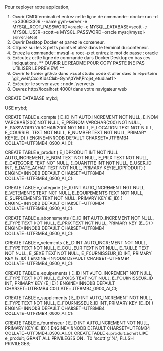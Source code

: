 Pour deployer notre application, 
1. Ouvrir CMD(terminal) et entrez cette ligne de commande : docker run -d -p 3306:3306 --name gym-server -e MYSQL_ROOT_PASSWORD=oracle -e MYSQL_DATABASE=scott -e MYSQL_USER=scott -e MYSQL_PASSWORD=oracle mysql/mysql-server:latest
2. Ouvrir Desktop Docker et partez le conteneur.
3. Cliquez sur les 3 petits points et allez dans le terminal du conteneur.
4. Entrez la commande : mysql -u root -p et entrez le mot de passe : oracle
5. Exécutez cette ligne de commande dans Docker Desktop en bas des indiquations. ** OUVRIR LE README POUR COPY PASTE (NE PAS UTILISER LE PREVIEW) **
6. Ouvrir le fichier github dans visual studio code et aller dans le répertoire \git_web\CoolKidsClub-Gym\GYM\Projet_etudiant1>
7. Exécuter le server avec : node .\server.js
8. Ouvrez http://localhost:4000/ dans votre navigateur web.

CREATE DATABASE mybd;

USE mybd;

CREATE TABLE e_compte ( E_ID INT AUTO_INCREMENT NOT NULL, E_NOM VARCHAR(200) NOT NULL, E_PRENOM VARCHAR(200) NOT NULL, E_PASSWORD VARCHAR(200) NOT NULL, E_LOCATION TEXT NOT NULL, E_COURRIEL TEXT NOT NULL, E_NUMBER TEXT NOT NULL, PRIMARY KEY(E_ID) ) ENGINE=INNODB DEFAULT CHARSET=UTF8MB4 COLLATE=UTF8MB4_0900_AI_CI; 

CREATE TABLE e_produit ( E_IDPRODUIT INT NOT NULL AUTO_INCREMENT, E_NOM TEXT NOT NULL, E_PRIX TEXT NOT NULL, E_CATEGORIE TEXT NOT NULL, E_QUANTITE INT NOT NULL, E_USER_ID INT, E_DATE_ACHAT TEXT NOT NULL, PRIMARY KEY(E_IDPRODUIT) ) ENGINE=INNODB DEFAULT CHARSET=UTF8MB4 COLLATE=UTF8MB4_0900_AI_CI; 

CREATE TABLE e_categorie ( E_ID INT AUTO_INCREMENT NOT NULL, E_VETEMENTS TEXT NOT NULL, E_EQUIPEMENTS TEXT NOT NULL, E_SUPPLEMENTS TEXT NOT NULL, PRIMARY KEY (E_ID) ) ENGINE=INNODB DEFAULT CHARSET=UTF8MB4 COLLATE=UTF8MB4_0900_AI_CI;

CREATE TABLE e_abonnements ( E_ID INT AUTO_INCREMENT NOT NULL, E_TYPE TEXT NOT NULL, E_PRIX TEXT NOT NULL, PRIMARY KEY (E_ID) ) ENGINE=INNODB DEFAULT CHARSET=UTF8MB4 COLLATE=UTF8MB4_0900_AI_CI;

CREATE TABLE e_vetements ( E_ID INT AUTO_INCREMENT NOT NULL, E_TYPE TEXT NOT NULL, E_COULEUR TEXT NOT NULL, E_TAILLE TEXT NOT NULL, E_SEXE TEXT NOT NULL, E_FOURNISSEUR_ID INT, PRIMARY KEY (E_ID) ) ENGINE=INNODB DEFAULT CHARSET=UTF8MB4 COLLATE=UTF8MB4_0900_AI_CI;

CREATE TABLE e_equipements ( E_ID INT AUTO_INCREMENT NOT NULL, E_TYPE TEXT NOT NULL, E_POIDS TEXT NOT NULL, E_FOURNISSEUR_ID INT, PRIMARY KEY (E_ID) ) ENGINE=INNODB DEFAULT CHARSET=UTF8MB4 COLLATE=UTF8MB4_0900_AI_CI;

CREATE TABLE e_supplements ( E_ID INT AUTO_INCREMENT NOT NULL, E_TYPE TEXT NOT NULL, E_FOURNISSEUR_ID INT, PRIMARY KEY (E_ID) ) ENGINE=INNODB DEFAULT CHARSET=UTF8MB4 COLLATE=UTF8MB4_0900_AI_CI;

CREATE TABLE e_fournisseur ( E_ID INT AUTO_INCREMENT NOT NULL, PRIMARY KEY (E_ID) ) ENGINE=INNODB DEFAULT CHARSET=UTF8MB4 COLLATE=UTF8MB4_0900_AI_CI;
CREATE TABLE e_produit_achat LIKE e_produit;
GRANT ALL PRIVILEGES ON *.* TO 'scott'@'%';
FLUSH PRIVILEGES;
